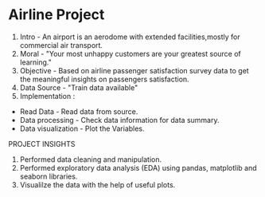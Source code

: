# Airline Project 
1. Intro - An airport is an aerodome with extended facilities,mostly for commercial air transport.
2. Moral - "Your most unhappy customers are your greatest source of learning."
3. Objective - Based on airline passenger satisfaction survey data to get the meaningful insights on passengers satisfaction.
4. Data Source - "Train data available"
5. Implementation :
- Read Data - Read data from source.
- Data processing - Check data information for data summary.
- Data visualization - Plot the Variables.

PROJECT INSIGHTS
1. Performed data cleaning and manipulation.
2. Performed exploratory data analysis (EDA) using pandas, matplotlib and seaborn libraries.
3. Visualilze the data with the help of useful plots.
